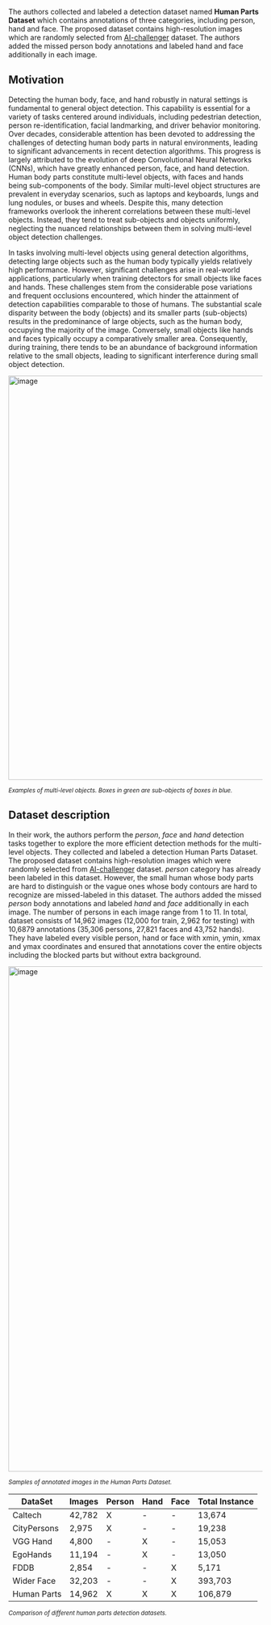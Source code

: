The authors collected and labeled a detection dataset named **Human Parts Dataset** which contains annotations of three categories, including person, hand and
face. The proposed dataset contains high-resolution images which are randomly selected from [AI-challenger](https://opendatalab.com/OpenDataLab/AI_Challenger) dataset. The authors added the missed person body annotations and labeled hand and face additionally in each image.

## Motivation

Detecting the human body, face, and hand robustly in natural settings is fundamental to general object detection. This capability is essential for a variety of tasks centered around individuals, including pedestrian detection, person re-identification, facial landmarking, and driver behavior monitoring. Over decades, considerable attention has been devoted to addressing the challenges of detecting human body parts in natural environments, leading to significant advancements in recent detection algorithms. This progress is largely attributed to the evolution of deep Convolutional Neural Networks (CNNs), which have greatly enhanced person, face, and hand detection. Human body parts constitute multi-level objects, with faces and hands being sub-components of the body. Similar multi-level object structures are prevalent in everyday scenarios, such as laptops and keyboards, lungs and lung nodules, or buses and wheels. Despite this, many detection frameworks overlook the inherent correlations between these multi-level objects. Instead, they tend to treat sub-objects and objects uniformly, neglecting the nuanced relationships between them in solving multi-level object detection challenges.

In tasks involving multi-level objects using general detection algorithms, detecting large objects such as the human body typically yields relatively high performance. However, significant challenges arise in real-world applications, particularly when training detectors for small objects like faces and hands. These challenges stem from the considerable pose variations and frequent occlusions encountered, which hinder the attainment of detection capabilities comparable to those of humans. The substantial scale disparity between the body (objects) and its smaller parts (sub-objects) results in the predominance of large objects, such as the human body, occupying the majority of the image. Conversely, small objects like hands and faces typically occupy a comparatively smaller area. Consequently, during training, there tends to be an abundance of background information relative to the small objects, leading to significant interference during small object detection.

<img src="https://github.com/dataset-ninja/human-parts/assets/120389559/2ad2cf10-62fe-4ed8-b505-3dcc688561a8" alt="image" width="800">

<span style="font-size: smaller; font-style: italic;">Examples of multi-level objects. Boxes in green are sub-objects of boxes in blue.</span>

## Dataset description

In their work, the authors perform the *person*, *face* and *hand* detection tasks together to explore the more efficient detection methods for the multi-level objects. They collected and labeled a detection Human Parts Dataset. The proposed dataset contains high-resolution images which were randomly selected from [AI-challenger](https://opendatalab.com/OpenDataLab/AI_Challenger) dataset. *person* category has already been labeled in this dataset. However, the small human whose body parts are hard to distinguish or the vague ones whose body contours are hard to recognize are missed-labeled in this dataset. The authors added the missed *person* body annotations and labeled *hand* and *face* additionally in each image. The number of persons in each image range from 1 to 11. In total, dataset consists of 14,962 images (12,000 for train, 2,962 for testing) with 10,6879 annotations (35,306 persons, 27,821 faces and 43,752 hands). They have labeled every visible person, hand or face with xmin, ymin, xmax and ymax coordinates and ensured that annotations cover the entire objects including the blocked parts but without extra background. 

<img src="https://github.com/dataset-ninja/human-parts/assets/120389559/ab9dd995-398a-45e0-9657-02608e61c68f" alt="image" width="1000">

<span style="font-size: smaller; font-style: italic;">Samples of annotated images in the Human Parts Dataset.</span>

| DataSet        | Images   | Person | Hand | Face | Total Instance |
|----------------|----------|--------|------|------|----------------|
| Caltech        | 42,782   | X      | -    | -    | 13,674         |
| CityPersons    | 2,975    | X      | -    | -    | 19,238         |
| VGG Hand       | 4,800    | -      | X    | -    | 15,053         |
| EgoHands       | 11,194   | -      | X    | -    | 13,050         |
| FDDB           | 2,854    | -      | -    | X    | 5,171          |
| Wider Face     | 32,203   | -      | -    | X    | 393,703        |
| Human Parts    | 14,962   | X      | X    | X    | 106,879        |

<span style="font-size: smaller; font-style: italic;">Comparison of different human parts detection datasets.</span>


